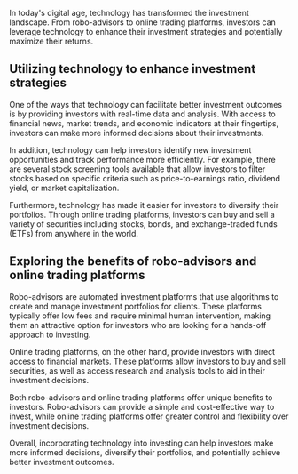 
In today's digital age, technology has transformed the investment landscape. From robo-advisors to online trading platforms, investors can leverage technology to enhance their investment strategies and potentially maximize their returns.

Utilizing technology to enhance investment strategies
-----------------------------------------------------

One of the ways that technology can facilitate better investment outcomes is by providing investors with real-time data and analysis. With access to financial news, market trends, and economic indicators at their fingertips, investors can make more informed decisions about their investments.

In addition, technology can help investors identify new investment opportunities and track performance more efficiently. For example, there are several stock screening tools available that allow investors to filter stocks based on specific criteria such as price-to-earnings ratio, dividend yield, or market capitalization.

Furthermore, technology has made it easier for investors to diversify their portfolios. Through online trading platforms, investors can buy and sell a variety of securities including stocks, bonds, and exchange-traded funds (ETFs) from anywhere in the world.

Exploring the benefits of robo-advisors and online trading platforms
--------------------------------------------------------------------

Robo-advisors are automated investment platforms that use algorithms to create and manage investment portfolios for clients. These platforms typically offer low fees and require minimal human intervention, making them an attractive option for investors who are looking for a hands-off approach to investing.

Online trading platforms, on the other hand, provide investors with direct access to financial markets. These platforms allow investors to buy and sell securities, as well as access research and analysis tools to aid in their investment decisions.

Both robo-advisors and online trading platforms offer unique benefits to investors. Robo-advisors can provide a simple and cost-effective way to invest, while online trading platforms offer greater control and flexibility over investment decisions.

Overall, incorporating technology into investing can help investors make more informed decisions, diversify their portfolios, and potentially achieve better investment outcomes.
